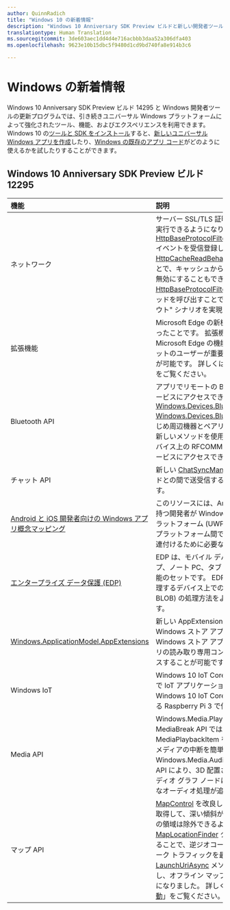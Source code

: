 ```yaml
---
author: QuinnRadich
title: "Windows 10 の新着情報"
description: "Windows 10 Anniversary SDK Preview ビルドと新しい開発者ツールを使うと、新しいユニバーサル Windows プラットフォームによって強化されたツール、機能、そしてエクスペリエンスが利用できます。"
translationtype: Human Translation
ms.sourcegitcommit: 3de603aec1dd4d4e716acbbb3daa52a306dfa403
ms.openlocfilehash: 9623e10b15dbc5f9480d1cd9bd740fa8e914b3c6

---
```


# Windows の新着情報

Windows 10 Anniversary SDK Preview ビルド 14295 と Windows 開発者ツールの更新プログラムでは、引き続きユニバーサル Windows プラットフォームによって強化されたツール、機能、およびエクスペリエンスを利用できます。 
              Windows 10 の[ツールと SDK をインストール](https://developer.microsoft.com/windows/downloads#_blank)すると、[新しいユニバーサル Windows アプリを作成](https://msdn.microsoft.com/library/windows/apps/bg124288)したり、[Windows の既存のアプリ コード](https://msdn.microsoft.com/library/windows/apps/mt238321)がどのように使えるかを試したりすることができます。

## Windows 10 Anniversary SDK Preview ビルド 12295

機能 | 説明
 :---- | :----
ネットワーク | サーバー SSL/TLS 証明書に対して独自のカスタム検証を実行できるようになりました。これを行うには、[HttpBaseProtocolFilter.ServerCustomValidationRequest](https://msdn.microsoft.com/library/windows/apps/windows.web.http.filters.httpbaseprotocolfilter.aspx#_blank) イベントを受信登録します。 HTTP 要求で [HttpCacheReadBehavior.NoCache](https://msdn.microsoft.com/library/windows/apps/windows.web.http.filters.httpcachereadbehavior.aspx#_blank) 列挙値を指定することで、キャッシュからの HTTP 応答の読み取りを完全に無効にすることもできます。 [HttpBaseProtocolFilter.ClearAuthenticationCache](https://msdn.microsoft.com/library/windows/apps/windows.web.http.filters.httpbaseprotocolfilter.aspx#_blank) メソッドを呼び出すことで、認証資格情報を消去して "ログアウト" シナリオを実現できるようになりました。
拡張機能 | Microsoft Edge の新機能は、拡張機能を使えるようになったことです。 拡張機能を使用すると、ユーザーは Microsoft Edge の機能を拡張できるようになり、ターゲットのユーザーが重要視するニッチな機能を提供することが可能です。 詳しくは、[拡張機能に関するドキュメント](https://developer.microsoft.com/microsoft-edge/platform/documentation/extensions/#_blank)をご覧ください。
Bluetooth API | アプリでリモートの Bluetooth 周辺機器の RFCOMM サービスにアクセスできるようになりました。これには、[Windows.Devices.Bluetooth and Windows.Devices.Bluetooth.Rfcomm](https://msdn.microsoft.com/library/windows/apps/windows.devices.bluetooth.aspx#_blank) を使用し、あらかじめ周辺機器とペアリングしておく必要はありません。 新しいメソッドを使用すると、ペアリングされていないデバイス上の RFCOMM サービスをアプリで検索し、そのサービスにアクセスできます。
チャット API | 新しい [ChatSyncManager](https://msdn.microsoft.com/library/windows/apps/mt414181.aspx#_blank) クラスを使用すると、クラウドとの間で送受信するテキスト メッセージを同期できます。
[Android と iOS 開発者向けの Windows アプリ概念マッピング](https://msdn.microsoft.com/windows/uwp/porting/android-ios-uwp-map#_blank) | このリソースには、Android や iOS のスキルとコードを持つ開発者が Windows 10 とユニバーサル Windows プラットフォーム (UWP) に移行する場合に、それら 3 つのプラットフォーム間でプラットフォームの機能と知識を関連付けるために必要なすべての情報が含まれています。
[エンタープライズ データ保護 (EDP)](https://msdn.microsoft.com/windows/uwp/enterprise/edp-hub?branch=build2016#_blank) | EDP は、モバイル デバイス管理 (MDM) 用にデスクトップ、ノート PC、タブレット、および電話に搭載された機能のセットです。 EDP を使用すると、企業は、自社で管理するデバイス上でのデータ (企業のファイルやデータ BLOB) の処理方法をより詳しく制御できるようになります。
[Windows.ApplicationModel.AppExtensions](https://msdn.microsoft.com/library/windows/apps/windows.applicationmodel.appextensions.aspx#_blank) | 新しい AppExtensions 名前空間を使用すると、他の Windows ストア アプリから提供されるコンテンツを、Windows ストア アプリでホストできます。 それらのアプリの読み取り専用コンテンツを検出、列挙、およびアクセスすることが可能です。
Windows IoT | Windows 10 IoT Core を使うと、使い慣れた Windows で IoT アプリケーションを作成できます。現在、Windows 10 IoT Core は最新の Raspberry Pi ボードである Raspberry Pi 3 で使用できます。
Media API | Windows.Media.Playback 名前空間の新しい MediaBreak API では、MediaSource と MediaPlaybackItem を使ってメディアを再生する場合にメディアの中断を簡単にスケジュールして管理できます。 Windows.Media.Audio 名前空間の新しい AudioGraph API により、3D 配置されたエミッターとリスナーをオーディオ グラフ ノードに割り当てることのできる、空間的なオーディオ処理が追加されています。
マップ API | [MapControl](https://msdn.microsoft.com/library/windows/apps/windows.ui.xaml.controls.maps.mapcontrol.aspx#_blank) を改良し、開発者はカメラ周辺の表示領域を取得して、深い傾斜があるビューで遠く離れた地平線近くの領域は除外できるようになりました。 拡張した [MapLocationFinder](https://msdn.microsoft.com/library/windows/apps/windows.services.maps.maplocationfinder.aspx#_blank) クラスにより、必要な精度を指定することで、逆ジオコーディングを実行する場合にネットワーク トラフィックを最適化できます。 また、[LaunchUriAsync](https://msdn.microsoft.com/library/windows/apps/hh701480.aspx#_blank) メソッドを使用して緯度と経度を指定し、オフライン マップのダウンロードを利用できるようになりました。 詳しくは、「[Windows マップ アプリの起動](https://msdn.microsoft.com/windows/uwp/launch-resume/launch-maps-app#_blank)」をご覧ください。



<!--HONumber=Jul16_HO2-->


